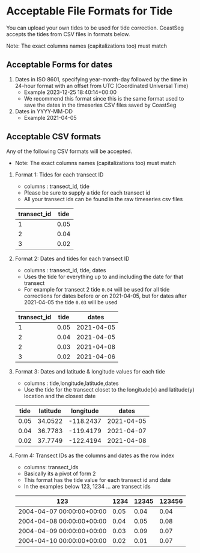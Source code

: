 # Acceptable File Formats for Tide

You can upload your own tides to be used for tide correction. CoastSeg accepts the tides from CSV files in formats below.

Note: The exact columns names (capitalizations too) must match

## Acceptable Forms for dates

1. Dates in ISO 8601, specifying year-month-day followed by the time in 24-hour format with an offset from UTC (Coordinated Universal Time)
      - Example 2023-12-25 18:40:14+00:00
      - We recommend this format since this is the same format used to save the dates in the timeseries CSV files saved by CoastSeg
2. Dates in YYYY-MM-DD
      - Example 2021-04-05

## Acceptable CSV formats
Any of the following CSV formats will be accepted.
- Note: The exact columns names (capitalizations too) must match

1. Format 1: Tides for each transect ID
      - columns : transect_id, tide
      - Please be sure to supply a tide for each transect id
      - All your transect ids can be found in the raw timeseries csv files


      | transect_id   | tide | 
      | -------- | ------- | 
      | 1          |  0.05                    |
      | 2         | 0.04        |
      | 3         | 0.02   | |

2. Format 2: Dates and tides for each transect ID
      - columns : transect_id, tide, dates
      - Uses the tide for everything up to and including the date for that transect
      - For example for transect 2 tide `0.04` will be used for all tide corrections for dates before or on 2021-04-05, but for dates after 2021-04-05 the tide `0.03` will be used

      | transect_id | tide | dates       |
      |-------------|-------|------------|
      | 1           | 0.05  | 2021-04-05 |
      | 2           | 0.04  | 2021-04-05 |
      | 2           | 0.03  | 2021-04-08 |
      | 3           | 0.02  | 2021-04-06 |

3. Format 3: Dates and latitude & longitude values for each tide
      - columns : tide,longitude,latitude,dates
      - Use the tide for the transect closet to the longitude(x) and latitude(y) location and the closest date

      | tide | latitude  |  longitude | dates |
      |-------|---------|----------|----------|
      | 0.05  | 34.0522 | -118.2437|2021-04-05|
      | 0.04  | 36.7783 | -119.4179|2021-04-07|
      | 0.02  | 37.7749 | -122.4194|2021-04-08|

4. Form 4: Transect IDs as the columns and dates as the row index

      - columns: transect_ids
      - Basically its a pivot of form 2
      - This format has the tide value for each transect id and date
      - In the examples below 123, 1234 ... are transect ids

      | 123 | 1234 |12345 | 123456 |
      | -------- | ------- | ---------| ---------|
      | 2004-04-07 00:00:00+00:00          |  0.05                   | 0.04     | 0.04     |
      |2004-04-08 00:00:00+00:00       | 0.04       |0.05      | 0.08     |
      | 2004-04-09 00:00:00+00:00      | 0.03     |0.09    |0.07   |
      | 2004-04-10 00:00:00+00:00     | 0.02   |  0.01  | 0.07      |